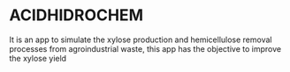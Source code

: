 # ACIDHIDROCHEM
It is an app to simulate the xylose production and hemicellulose removal processes from agroindustrial waste, this app has the objective to improve the xylose yield

